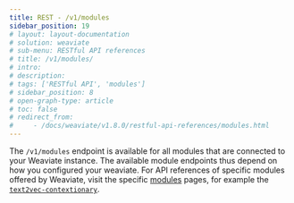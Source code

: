 ```yaml
---
title: REST - /v1/modules
sidebar_position: 19
# layout: layout-documentation
# solution: weaviate
# sub-menu: RESTful API references
# title: /v1/modules/
# intro: 
# description: 
# tags: ['RESTful API', 'modules']
# sidebar_position: 8
# open-graph-type: article
# toc: false
# redirect_from:
#     - /docs/weaviate/v1.8.0/restful-api-references/modules.html
---
```


The `/v1/modules` endpoint is available for all modules that are connected to your Weaviate instance. The available module endpoints thus depend on how you configured your weaviate. For API references of specific modules offered by Weaviate, visit the specific [modules](/docs/weaviate/modules/index.md) pages, for example the [`text2vec-contextionary`](/docs/weaviate/modules/retriever-vectorizer-modules/text2vec-contextionary.md#module-endpoints-api-reference).
